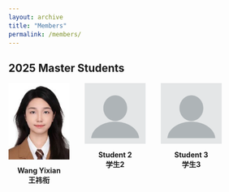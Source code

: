 ```yaml
---
layout: archive
title: "Members"
permalink: /members/
---
```


## 2025 Master Students

<div style="display: flex; flex-wrap: wrap; gap: 30px;">

  <div style="text-align: center; width: 120px;">
    <img src="/images/students/wangyixian.jpeg" alt="王一贤" style="width: 100%;">
    <div style="margin-top: 10px; font-weight: bold;">Wang Yixian <br>王祎衔</div>
  </div>

  <div style="text-align: center; width: 120px;">
    <img src="/images/students/wangyixian.png" alt="张三" style="width: 100%;">
    <div style="margin-top: 10px; font-weight: bold;">Student 2<br>学生2</div>
  </div>

  <div style="text-align: center; width: 120px;">
    <img src="/images/students/wangyixian.png" alt="李四" style="width: 100%;">
    <div style="margin-top: 10px; font-weight: bold;">Student 3<br>学生3</div>
  </div>

</div>
